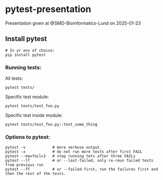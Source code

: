 # pytest-presentation

Presentation given at @SMD-Bioinformatics-Lund on 2025-01-23

## Install pytest

```
# In yr env of choice:
pip install pytest
```

### Running tests:

All tests:

```
pytest tests/
```

Specific test module:

```
pytest tests/test_foo.py
```

Specific test inside module:

```
pytest tests/test_foo.py::test_some_thing
```

### Options to pytest:

```
pytest -v            # more verbose output.
pytest -x            # do not run more tests after first FAIL
pytest --maxfail=3   # stop running tets after three FAILs
pytest --lf          # or --last-failed, only re-reun failed tests from previous run
pytest --ff          # or --failed-first, run the failures first and then the rest of the tests.
```
